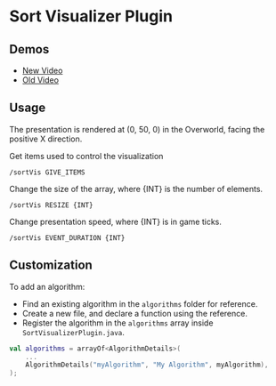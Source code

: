 # Sort Visualizer Plugin
## Demos
- [New Video](https://www.youtube.com/watch?v=Lvd03mSjYZ0)
- [Old Video](https://www.youtube.com/watch?v=7b5-G1oVg7o)

## Usage
The presentation is rendered at (0, 50, 0) in the Overworld, facing the positive X direction.

Get items used to control the visualization
```
/sortVis GIVE_ITEMS
```

Change the size of the array, where {INT} is the number of elements.
```
/sortVis RESIZE {INT}
```

Change presentation speed, where {INT} is in game ticks.
```
/sortVis EVENT_DURATION {INT}
```

## Customization
To add an algorithm:
- Find an existing algorithm in the `algorithms` folder for reference.
- Create a new file, and declare a function using the reference.
- Register the algorithm in the `algorithms` array inside `SortVisualizerPlugin.java`.
```kotlin
val algorithms = arrayOf<AlgorithmDetails>(
	...
	AlgorithmDetails("myAlgorithm", "My Algorithm", myAlgorithm),
);
```

